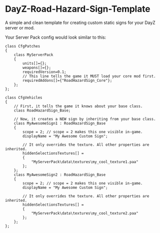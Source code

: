 # DayZ-Road-Hazard-Sign-Template
A simple and clean template for creating custom static signs for your DayZ server or mod.

Your Server Pack config would look similar to this:
```
class CfgPatches
{
	class MyServerPack
	{
		units[]={};
		weapons[]={};
		requiredVersion=0.1;
		// This line tells the game it MUST load your core mod first.
		requiredAddons[]={"RoadHazardSign_Core"}; 
	};
};

class CfgVehicles
{
	// First, it tells the game it knows about your base class.
	class RoadHazardSign_Base; 

	// Now, it creates a NEW sign by inheriting from your base class.
	class MyAwesomeSign1 : RoadHazardSign_Base
	{
		scope = 2; // scope = 2 makes this one visible in-game.
		displayName = "My Awesome Custom Sign";
		
		// It only overrides the texture. All other properties are inherited.
		hiddenSelectionsTextures[] = 
		{
			"MyServerPack\data\textures\my_cool_texture1.paa" 
		};
	};
 	class MyAwesomeSign2 : RoadHazardSign_Base
	{
		scope = 2; // scope = 2 makes this one visible in-game.
		displayName = "My Awesome Custom Sign";
		
		// It only overrides the texture. All other properties are inherited.
		hiddenSelectionsTextures[] = 
		{
			"MyServerPack\data\textures\my_cool_texture2.paa" 
		};
	};
};
```

